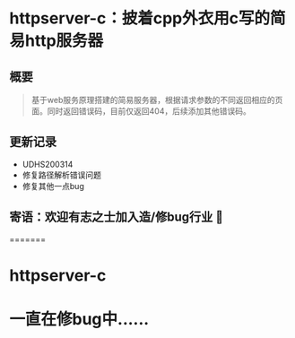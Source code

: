 # httpserver-c：披着cpp外衣用c写的简易http服务器

## 概要
 > 基于web服务原理搭建的简易服务器，根据请求参数的不同返回相应的页面。同时返回错误码，目前仅返回404，后续添加其他错误码。

## 更新记录
 + UDHS200314
  + 修复路径解析错误问题
  + 修复其他一点bug
  
## 寄语：欢迎有志之士加入造/修bug行业 :watermelon:
=======
# httpserver-c
# 一直在修bug中......

